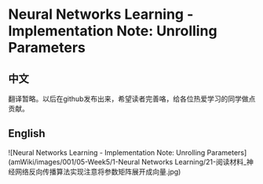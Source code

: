 # Neural Networks Learning - Implementation Note: Unrolling Parameters
## 中文
翻译暂略。以后在github发布出来，希望读者完善咯，给各位热爱学习的同学做点贡献。
## English
![Neural Networks Learning - Implementation Note: Unrolling Parameters](amWiki/images/001/05-Week5/1-Neural Networks Learning/21-阅读材料_神经网络反向传播算法实现注意将参数矩阵展开成向量.jpg)
